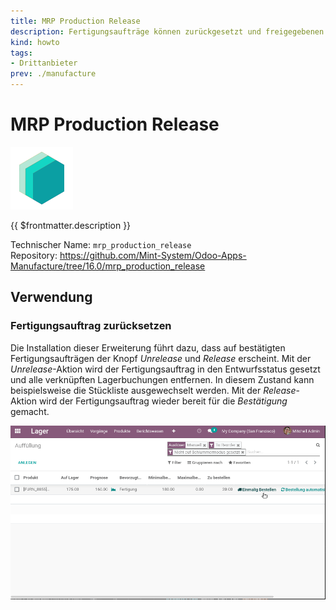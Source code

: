 ```yaml
---
title: MRP Production Release
description: Fertigungsaufträge können zurückgesetzt und freigegebenen werden.
kind: howto
tags:
- Drittanbieter
prev: ./manufacture
---
```

# MRP Production Release
![icon_oms_box](attachments/icons_odoo_mint_system.png)

{{ $frontmatter.description }}

Technischer Name: `mrp_production_release`\
Repository: <https://github.com/Mint-System/Odoo-Apps-Manufacture/tree/16.0/mrp_production_release>

## Verwendung

### Fertigungsauftrag zurücksetzen

Die Installation dieser Erweiterung führt dazu, dass auf bestätigten Fertigungsaufträgen der Knopf *Unrelease* und *Release* erscheint. Mit der *Unrelease*-Aktion wird der Fertigungsauftrag in den Entwurfsstatus gesetzt und alle verknüpften Lagerbuchungen entfernen. In diesem Zustand kann beispielsweise die Stückliste ausgewechselt werden. Mit der *Release*-Aktion wird der Fertigungsauftrag wieder bereit für die *Bestätigung* gemacht.

![MRP Production Release](attachments/MRP%20Production%20Release.gif)

